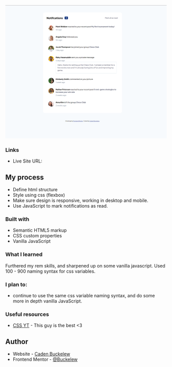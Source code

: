 ![](./screenshot.png)

### Links

- Live Site URL:

## My process

- Define html structure
- Style using css (flexbox)
- Make sure design is responsive, working in desktop and mobile.
- Use JavaScript to mark notifications as read.

### Built with

- Semantic HTML5 markup
- CSS custom properties
- Vanilla JavaScript

### What I learned

Furthered my rem skills, and sharpened up on some vanilla javascript.
Used 100 - 900 naming syntax for css variables.

### I plan to:

- continue to use the same css variable naming syntax, and do some more in depth vanilla JavaScript.

### Useful resources

- [CSS YT](https://www.youtube.com/kepowob) - This guy is the best <3

## Author

- Website - [Caden Buckelew](https://cadenbuckelew.com)
- Frontend Mentor - [@Buckelew](https://www.frontendmentor.io/profile/Buckelew)
